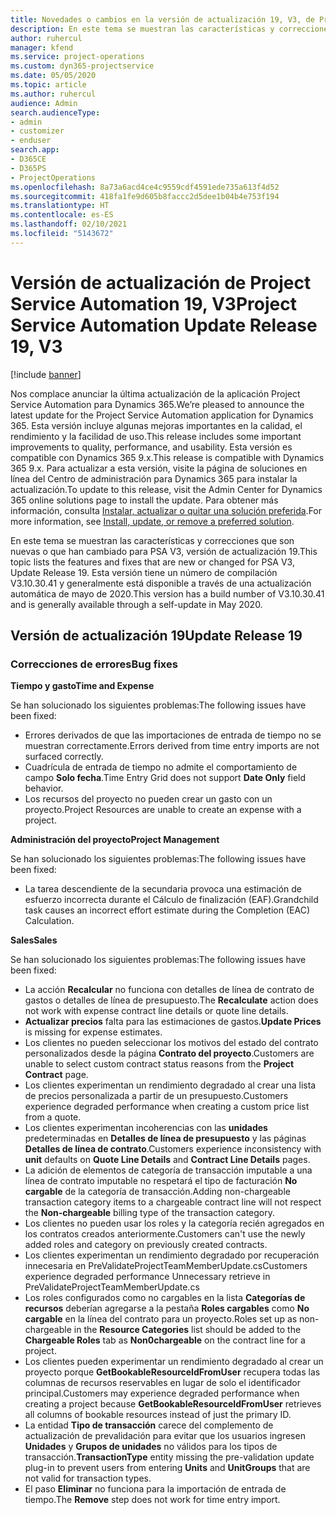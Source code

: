 ```yaml
---
title: Novedades o cambios en la versión de actualización 19, V3, de Project Service Automation
description: En este tema se muestran las características y correcciones que están disponibles en la versión de actualización 19, V3, de Project Service Automation.
author: ruhercul
manager: kfend
ms.service: project-operations
ms.custom: dyn365-projectservice
ms.date: 05/05/2020
ms.topic: article
ms.author: ruhercul
audience: Admin
search.audienceType:
- admin
- customizer
- enduser
search.app:
- D365CE
- D365PS
- ProjectOperations
ms.openlocfilehash: 8a73a6acd4ce4c9559cdf4591ede735a613f4d52
ms.sourcegitcommit: 418fa1fe9d605b8faccc2d5dee1b04b4e753f194
ms.translationtype: HT
ms.contentlocale: es-ES
ms.lasthandoff: 02/10/2021
ms.locfileid: "5143672"
---
```

# <a name="project-service-automation-update-release-19-v3"></a><span data-ttu-id="1a732-103">Versión de actualización de Project Service Automation 19, V3</span><span class="sxs-lookup"><span data-stu-id="1a732-103">Project Service Automation Update Release 19, V3</span></span>

[!include [banner](../includes/psa-now-project-operations.md)]

<span data-ttu-id="1a732-104">Nos complace anunciar la última actualización de la aplicación Project Service Automation para Dynamics 365.</span><span class="sxs-lookup"><span data-stu-id="1a732-104">We’re pleased to announce the latest update for the Project Service Automation application for Dynamics 365.</span></span> <span data-ttu-id="1a732-105">Esta versión incluye algunas mejoras importantes en la calidad, el rendimiento y la facilidad de uso.</span><span class="sxs-lookup"><span data-stu-id="1a732-105">This release includes some important improvements to quality, performance, and usability.</span></span> <span data-ttu-id="1a732-106">Esta versión es compatible con Dynamics 365 9.x.</span><span class="sxs-lookup"><span data-stu-id="1a732-106">This release is compatible with Dynamics 365 9.x.</span></span> <span data-ttu-id="1a732-107">Para actualizar a esta versión, visite la página de soluciones en línea del Centro de administración para Dynamics 365 para instalar la actualización.</span><span class="sxs-lookup"><span data-stu-id="1a732-107">To update to this release, visit the Admin Center for Dynamics 365 online solutions page to install the update.</span></span> <span data-ttu-id="1a732-108">Para obtener más información, consulta [Instalar, actualizar o quitar una solución preferida](https://docs.microsoft.com/power-platform/admin/install-remove-preferred-solution).</span><span class="sxs-lookup"><span data-stu-id="1a732-108">For more information, see [Install, update, or remove a preferred solution](https://docs.microsoft.com/power-platform/admin/install-remove-preferred-solution).</span></span>

<span data-ttu-id="1a732-109">En este tema se muestran las características y correcciones que son nuevas o que han cambiado para PSA V3, versión de actualización 19.</span><span class="sxs-lookup"><span data-stu-id="1a732-109">This topic lists the features and fixes that are new or changed for PSA V3, Update Release 19.</span></span> <span data-ttu-id="1a732-110">Esta versión tiene un número de compilación V3.10.30.41 y generalmente está disponible a través de una actualización automática de mayo de 2020.</span><span class="sxs-lookup"><span data-stu-id="1a732-110">This version has a build number of V3.10.30.41 and is generally available through a self-update in May 2020.</span></span>

## <a name="update-release-19"></a><span data-ttu-id="1a732-111">Versión de actualización 19</span><span class="sxs-lookup"><span data-stu-id="1a732-111">Update Release 19</span></span>

### <a name="bug-fixes"></a><span data-ttu-id="1a732-112">Correcciones de errores</span><span class="sxs-lookup"><span data-stu-id="1a732-112">Bug fixes</span></span>

<span data-ttu-id="1a732-113">**Tiempo y gasto**</span><span class="sxs-lookup"><span data-stu-id="1a732-113">**Time and Expense**</span></span>

<span data-ttu-id="1a732-114">Se han solucionado los siguientes problemas:</span><span class="sxs-lookup"><span data-stu-id="1a732-114">The following issues have been fixed:</span></span> 

- <span data-ttu-id="1a732-115">Errores derivados de que las importaciones de entrada de tiempo no se muestran correctamente.</span><span class="sxs-lookup"><span data-stu-id="1a732-115">Errors derived from time entry imports are not surfaced correctly.</span></span>
- <span data-ttu-id="1a732-116">Cuadrícula de entrada de tiempo no admite el comportamiento de campo **Solo fecha**.</span><span class="sxs-lookup"><span data-stu-id="1a732-116">Time Entry Grid does not support **Date Only** field behavior.</span></span>
- <span data-ttu-id="1a732-117">Los recursos del proyecto no pueden crear un gasto con un proyecto.</span><span class="sxs-lookup"><span data-stu-id="1a732-117">Project Resources are unable to create an expense with a project.</span></span>

<span data-ttu-id="1a732-118">**Administración del proyecto**</span><span class="sxs-lookup"><span data-stu-id="1a732-118">**Project Management**</span></span>

<span data-ttu-id="1a732-119">Se han solucionado los siguientes problemas:</span><span class="sxs-lookup"><span data-stu-id="1a732-119">The following issues have been fixed:</span></span> 

-  <span data-ttu-id="1a732-120">La tarea descendiente de la secundaria provoca una estimación de esfuerzo incorrecta durante el Cálculo de finalización (EAF).</span><span class="sxs-lookup"><span data-stu-id="1a732-120">Grandchild task causes an incorrect effort estimate during the Completion (EAC) Calculation.</span></span>

<span data-ttu-id="1a732-121">**Sales**</span><span class="sxs-lookup"><span data-stu-id="1a732-121">**Sales**</span></span>

<span data-ttu-id="1a732-122">Se han solucionado los siguientes problemas:</span><span class="sxs-lookup"><span data-stu-id="1a732-122">The following issues have been fixed:</span></span> 

- <span data-ttu-id="1a732-123">La acción **Recalcular** no funciona con detalles de línea de contrato de gastos o detalles de línea de presupuesto.</span><span class="sxs-lookup"><span data-stu-id="1a732-123">The **Recalculate** action does not work with expense contract line details or quote line details.</span></span>
- <span data-ttu-id="1a732-124">**Actualizar precios** falta para las estimaciones de gastos.</span><span class="sxs-lookup"><span data-stu-id="1a732-124">**Update Prices** is missing for expense estimates.</span></span>
-  <span data-ttu-id="1a732-125">Los clientes no pueden seleccionar los motivos del estado del contrato personalizados desde la página **Contrato del proyecto**.</span><span class="sxs-lookup"><span data-stu-id="1a732-125">Customers are unable to select custom contract status reasons from the **Project Contract** page.</span></span>
- <span data-ttu-id="1a732-126">Los clientes experimentan un rendimiento degradado al crear una lista de precios personalizada a partir de un presupuesto.</span><span class="sxs-lookup"><span data-stu-id="1a732-126">Customers experience degraded performance when creating a custom price list from a quote.</span></span>
- <span data-ttu-id="1a732-127">Los clientes experimentan incoherencias con las **unidades** predeterminadas en **Detalles de línea de presupuesto** y las páginas **Detalles de línea de contrato**.</span><span class="sxs-lookup"><span data-stu-id="1a732-127">Customers experience inconsistency with **unit** defaults on **Quote Line Details** and **Contract Line Details** pages.</span></span>
- <span data-ttu-id="1a732-128">La adición de elementos de categoría de transacción imputable a una línea de contrato imputable no respetará el tipo de facturación **No cargable** de la categoría de transacción.</span><span class="sxs-lookup"><span data-stu-id="1a732-128">Adding non-chargeable transaction category items to a chargeable contract line will not respect the **Non-chargeable** billing type of the transaction category.</span></span>
- <span data-ttu-id="1a732-129">Los clientes no pueden usar los roles y la categoría recién agregados en los contratos creados anteriormente.</span><span class="sxs-lookup"><span data-stu-id="1a732-129">Customers can't use the newly added roles and category on previously created contracts.</span></span>
- <span data-ttu-id="1a732-130">Los clientes experimentan un rendimiento degradado por recuperación innecesaria en PreValidateProjectTeamMemberUpdate.cs</span><span class="sxs-lookup"><span data-stu-id="1a732-130">Customers experience degraded performance Unnecessary retrieve in PreValidateProjectTeamMemberUpdate.cs</span></span>
- <span data-ttu-id="1a732-131">Los roles configurados como no cargables en la lista **Categorías de recursos** deberían agregarse a la pestaña **Roles cargables** como **No cargable** en la línea del contrato para un proyecto.</span><span class="sxs-lookup"><span data-stu-id="1a732-131">Roles set up as non-chargeable in the **Resource Categories** list should be added to the **Chargeable Roles** tab as **Non0chargeable** on the contract line for a project.</span></span>
- <span data-ttu-id="1a732-132">Los clientes pueden experimentar un rendimiento degradado al crear un proyecto porque **GetBookableResourceIdFromUser** recupera todas las columnas de recursos reservables en lugar de solo el identificador principal.</span><span class="sxs-lookup"><span data-stu-id="1a732-132">Customers may experience degraded performance when creating a project because **GetBookableResourceIdFromUser** retrieves all columns of bookable resources instead of just the primary ID.</span></span>
- <span data-ttu-id="1a732-133">La entidad **Tipo de transacción** carece del complemento de actualización de prevalidación para evitar que los usuarios ingresen **Unidades** y **Grupos de unidades** no válidos para los tipos de transacción.</span><span class="sxs-lookup"><span data-stu-id="1a732-133">**TransactionType** entity missing the pre-validation update plug-in to prevent users from entering **Units** and **UnitGroups** that are not valid for transaction types.</span></span>
- <span data-ttu-id="1a732-134">El paso **Eliminar** no funciona para la importación de entrada de tiempo.</span><span class="sxs-lookup"><span data-stu-id="1a732-134">The **Remove** step does not work for time entry import.</span></span>
